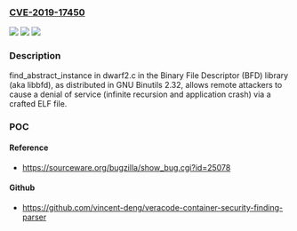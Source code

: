 ### [CVE-2019-17450](https://cve.mitre.org/cgi-bin/cvename.cgi?name=CVE-2019-17450)
![](https://img.shields.io/static/v1?label=Product&message=n%2Fa&color=blue)
![](https://img.shields.io/static/v1?label=Version&message=n%2Fa&color=blue)
![](https://img.shields.io/static/v1?label=Vulnerability&message=n%2Fa&color=brighgreen)

### Description

find_abstract_instance in dwarf2.c in the Binary File Descriptor (BFD) library (aka libbfd), as distributed in GNU Binutils 2.32, allows remote attackers to cause a denial of service (infinite recursion and application crash) via a crafted ELF file.

### POC

#### Reference
- https://sourceware.org/bugzilla/show_bug.cgi?id=25078

#### Github
- https://github.com/vincent-deng/veracode-container-security-finding-parser

